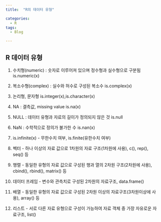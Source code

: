 ```yaml
---
title:  "R의 데이터 유형"

categories:
  - R
tags:
  - Blog

---
```


## R 데이터 유형

1. 수치형(numeric) : 숫자로 이루어져 있으며 정수형과 실수형으로 구분됨 is.numeric(x)

2. 복소수형(complex) : 실수와 허수로 구성된 복소수 is.complex(x)

3. 논리형, 문자형 is.integer(x),is.character(x)

4. NA : 결측값, missing value is.na(x)

5. NULL : 데이터 유형과 자료의 길이가 정의되지 않은 것 is.null

6. NaN : 수학적으로 정의가 불가한 수 is.nan(x)

7. is.infinite(x) - 무한수치 여부, is.finite(유한수치 여부)

8. 벡터 - 하나 이상의 자료 값으로 1차원의 자료 구조(1차원에 사용), c(), rep(), seq() 등

9. 행렬 - 동일한 유형의 자료 값으로 구성된 행과 열의 2차원 구조(2차원에 사용), cbind(), rbind(), matrix() 등

10. 데이터 프레임 - 변수와 관측치로 구성된 2차원의 자료구조, data.frame()

11. 배열 - 동일한 유형의 자료 값으로 구성된 2차원 이상의 자료구조(3차원이상에 사용), array() 등

12. 리스트 - 서로 다른 자료 유형으로 구성이 가능하여 자료 객체 중 가장 자유로운 자료구조, list()





